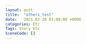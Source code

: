 ```yaml
---
layout: post
title:  "others_test"
date:   2021-02-28 03:00:00 +0000
categories: Etc
Tags: Story Etc
SceneCode: []
---
```

